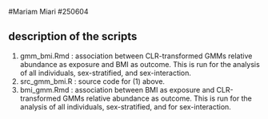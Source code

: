 #Mariam Miari
#250604

## description of the scripts
1. gmm_bmi.Rmd : association between CLR-transformed GMMs relative abundance as exposure and BMI as outcome. This is run for the analysis of all individuals, sex-stratified, and sex-interaction.
2. src_gmm_bmi.R : source code for (1) above.
3. bmi_gmm.Rmd : association between BMI as exposure and CLR-transformed GMMs relative abundance as outcome. This is run for the analysis of all individuals, sex-stratified, and for sex-interaction.  

